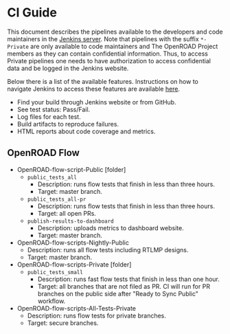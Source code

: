 # CI Guide

This document describes the pipelines available to the developers and code
maintainers in the [Jenkins server](https://jenkins.openroad.tools/). Note
that pipelines with the suffix `*-Private` are only available to code
maintainers and The OpenROAD Project members as they can contain confidential
information. Thus, to access Private pipelines one needs to have authorization
to access confidential data and be logged in the Jenkins website.

Below there is a list of the available features. Instructions on how to
navigate Jenkins to access these features are available
[here](https://docs.google.com/presentation/d/1kWHLjUBFcd0stnDaPNi_pt9WFrrsR7tQ95BGhT1yOvw/edit?usp=sharing).

-   Find your build through Jenkins website or from GitHub.
-   See test status: Pass/Fail.
-   Log files for each test.
-   Build artifacts to reproduce failures.
-   HTML reports about code coverage and metrics.

## OpenROAD Flow

-   OpenROAD-flow-script-Public [folder]
    -   `public_tests_all`
        -   Description: runs flow tests that finish in less than three hours.
        -   Target: master branch.
    -   `public_tests_all-pr`
        -   Description: runs flow tests that finish in less than three hours.
        -   Target: all open PRs.
    -   `publish-results-to-dashboard`
        -   Description: uploads metrics to dashboard website.
        -   Target: master branch.
-   OpenROAD-flow-scripts-Nightly-Public
    -   Description: runs all flow tests including RTLMP designs.
    -   Target: master branch.
-   OpenROAD-flow-scripts-Private [folder]
    -   `public_tests_small`
        -   Description: runs fast flow tests that finish in less than one hour.
        -   Target: all branches that are not filed as PR. CI will run for PR
            branches on the public side after "Ready to Sync Public" workflow.
-   OpenROAD-flow-scripts-All-Tests-Private
    -   Description: runs flow tests for private branches.
    -   Target: secure branches.
